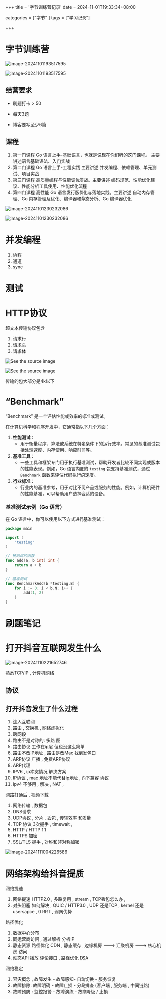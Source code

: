 +++
title = '字节训练营记录'
date = 2024-11-01T19:33:34+08:00



categories = ["字节" ] 
tags = ["学习记录"]

+++





# 字节训练营

![image-20241101193517595](../img/image-20241101193517595.png)

![image-20241101193517595](./img/image-20241101193517595.png)





## 结营要求



- 刷题打卡 > 50 

- 每天3题

- 博客要写至少6篇

  



## 课程

1. 第一门课程 Go 语言上手-基础语言，也就是说现在你们听的这门课程。 主要讲述语言基础语法、入门实战
2. 第二门课程 Go 语言上手-工程实践 主要讲述 并发编程、依赖管理、单元测试、项目实战
3. 第三门课程 高质量编程与性能调优实战。主要讲述 编码规范、性能优化建议、性能分析工具使用、性能优化流程
4. 第四门课程 高性能 Go 语言发行版优化与落地实践。主要讲述 自动内存管理、Go 内存管理及优化、编译器和静态分析、Go 编译器优化

![image-20241101230232086](../img/image-20241101230232086.png)

![image-20241101230232086](./img/image-20241101230232086.png)







# 并发编程

1. 协程
2. 通道
3. sync



# 测试









# HTTP协议



超文本传输协议包含

1. 请求行
2. 请求头
3. 请求体



![See the source image](../img/v2-2d62ba265be486cb94ab531912aa3b9c_b.jpg)

![See the source image](./img/v2-2d62ba265be486cb94ab531912aa3b9c_b.jpg)





传输的包大部分是4k以下



# “Benchmark”

“Benchmark” 是一个评估性能或效率的标准或测试。

在计算机科学和程序开发中，它通常指以下几个方面：

1. **性能测试**：
   - 用于衡量程序、算法或系统在特定条件下的运行效率。常见的基准测试包括处理速度、内存使用、响应时间等。
2. **基准工具**：
   - 一些工具和框架专门用于执行基准测试，帮助开发者比较不同实现或版本的性能表现。例如，Go 语言内置的 `testing` 包支持基准测试，通过 `Benchmark` 函数来评估代码执行的速度。
3. **行业标准**：
   - 行业内的基准参考，用于对比不同产品或服务的性能。例如，计算机硬件的性能基准，可以帮助用户选择合适的设备。

### 基准测试示例（Go 语言）

在 Go 语言中，你可以使用以下方式进行基准测试：

```go
package main

import (
    "testing"
)

// 被测试的函数
func add(a, b int) int {
    return a + b
}

// 基准测试
func BenchmarkAdd(b *testing.B) {
    for i := 0; i < b.N; i++ {
        add(1, 2)
    }
}
```





# 刷题笔记







# 打开抖音互联网发生什么



![image-20241110221652746](img/image-20241110221652746.png)



熟悉TCP/IP , 计算机网络



## 协议



## 打开抖音发生了什么过程

1. 连入互联网  
2. 路由 , 交换机 , 网络虚拟化 
3. 跨网段 
4. 路由不是对称的: 多路 图  
5. 路由协议 工作在ip层 但也没这么简单  
6. 路由不改IP地址 , 路由是改Mac  找到发包口 
7. ARP协议 广播  , 免费ARP协议
8. ARP代理 
9. IPV6  , ip冲突情况 解决方案
10. IP协议  , mac 地址不能代替ip地址 , 向下兼容 协议 
11. ipv4  不够用 , 解决 , NAT  , 



网路打通后 , 视频下载



1. 网络传输 , 数据包 
2. DNS请求 
3. UDP协议 ,  分片 , 丢包 , 传输效率  和质量
4. TCP 协议  3次握手  ,  timewait  , 
5. HTTP / HTTP 1.1
6. HTTPS  加密 
7. SSL/TLS 握手 ,  对称和非对称加密



![image-20241111004226586](img/image-20241111004226586.png)











# 网络架构给抖音提质



网络提速

1. 网络提速 HTTP2.0  ,  多路复用  , stream , TCP丢包怎么办 , 
2. 对头阻塞 如何解决 , QUIC / HTTP3.0 , UDP 还是TCP   , kernel  还是usersapce  ,  0 RRT ,  弱网优势 



路径优化  

1. 数据中心分布 
2. 同运营商访问   , 通过解析 分析IP 
3. 静态资源 路径优化 CDN ,  静态缓存 , 边缘机房 --->  汇聚机房 ---> 核心机房 访问 
4. 动态API 播放 评论接口 , 路径优化 DSA 



网络稳定 

1. 容灾概念  ,  故障发生 - 故障感知- 自动切换 -  服务恢复
2. 故障排除:  故障明确 - 故障止损 - 分段排查 (客户端 , 服务端 , 中间链路)
3. 故障预防 : 监控报警  - 故障演练 - 故障降级 / 止损 










